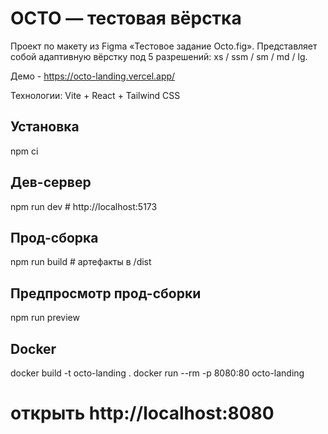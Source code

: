 # OCTO — тестовая вёрстка

Проект по макету из Figma «Тестовое задание Octo.fig». 
Представляет собой адаптивную вёрстку под 5 разрешений: xs / ssm / sm / md / lg.

Демо - https://octo-landing.vercel.app/ 

Технологии: Vite + React + Tailwind CSS
 
## Установка
npm ci

## Дев-сервер
npm run dev   # http://localhost:5173

## Прод-сборка
npm run build   # артефакты в /dist

## Предпросмотр прод-сборки
npm run preview

## Docker
docker build -t octo-landing .
docker run --rm -p 8080:80 octo-landing
# открыть http://localhost:8080
